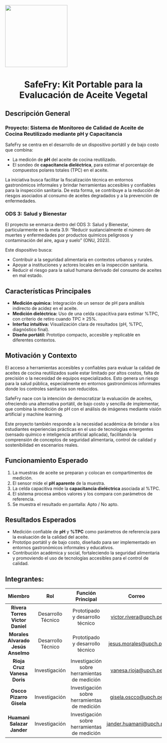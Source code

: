 <p align="left">
  <img src="https://github.com/user-attachments/assets/2cae9b13-d1de-4a5a-a827-643818c98091" width="200">
  <h1 align="center">SafeFry: Kit Portable para la Evalucación de Aceite Vegetal</h1>
</p>

## Descripción General
### Proyecto: Sistema de Monitoreo de Calidad de Aceite de Cocina Reutilizado mediante pH y Capacitancia

SafeFry se centra en el desarrollo de un dispositivo portátil y de bajo costo que combina:

- La medicón de **pH** del aceite de cocina reutilizado.
- El sondeo de **capacitancia dieléctrica**, para estimar el porcentaje de compuestos polares totales (TPC) en el aceite.

La iniciativa busca facilitar la fiscalización técnica en entornos gastronómicos informales y brindar herramientas accesibles y confiables para la inspección sanitaria. De esta forma, se contribuye a la reducción de riesgos asociados al consumo de aceites degradados y a la prevención de enfermedades.

### ODS 3: Salud y Bienestar

El proyecto se enmarca dentro del ODS 3: Salud y Bienestar, particularmente en la meta 3.9: “Reducir sustancialmente el número de muertes y enfermedades por productos químicos peligrosos y contaminación del aire, agua y suelo” (ONU, 2023).

Este dispositivo busca:
- Contribuir a la seguridad alimentaria en contextos urbanos y rurales.
- Apoyar a instituciones y actores locales en la inspección sanitaria.
- Reducir el riesgo para la salud humana derivado del consumo de aceites en mal estado.

## Características Principales

- **Medición química:** Integración de un sensor de pH para análisis indirecto de acidez en el aceite.
- **Medición dieléctrica:** Uso de una celda capacitiva para estimar %TPC, con criterio de retiro cuando TPC ≥ 25%.
- **Interfaz intuitiva:** Visualización clara de resultados (pH, %TPC, diagnóstico final).
- **Diseño portátil:** Prototipo compacto, accesible y replicable en diferentes contextos.

## Motivación y Contexto

El acceso a herramientas accesibles y confiables para evaluar la calidad de aceites de cocina reutilizados suele estar limitado por altos costos, falta de precisión o la necesidad de equipos especializados. Esto genera un riesgo para la salud pública, especialmente en entornos gastronómicos informales donde los controles sanitarios son reducidos. </p>
SafeFry nace con la intención de democratizar la evaluación de aceites, ofreciendo una alternativa portátil, de bajo costo y sencilla de implementar, que combina la medición de pH con el análisis de imágenes mediante visión artificial y machine learning. </p>
Este proyecto también responde a la necesidad académica de brindar a los estudiantes experiencias prácticas en el uso de tecnologías emergentes (sensado químico e inteligencia artificial aplicada), facilitando la comprensión de conceptos de seguridad alimentaria, control de calidad y sostenibilidad en escenarios reales.

## Funcionamiento Esperado

1. La muestras de aceite se preparan y colocan en compartimentos de medición.
2. El sensor mide el **pH aparente** de la muestra.
3. La celda capacitiva mide la **capacitancia dieléctrica** asociada al %TPC.
4. El sistema procesa ambos valores y los compara con parámetros de referencia.
5. Se muestra el resultado en pantalla: Apto / No apto.

## Resultados Esperados

- Medición confiable de **pH** y **%TPC** como parámetros de referencia para la evaluación de la calidad del aceite.
- Prototipo portátil y de bajo costo, diseñado para ser implementado en entornos gastronómicos informales y educativos.
- Contribución académica y social, fortaleciendo la seguridad alimentaria y promoviendo el uso de tecnologías accesibles para el control de calidad.

## Integrantes:

| Miembro | Rol | Función Principal | Correo |
| :------------: | :------------: | :------------: | :------------: |
| **Rivera Torres Victor Daniel** | Desarrollo Técnico | Prototipado y desarrollo técnico | victor.rivera@upch.pe |
| **Morales Alvarado Jesús Anselmo** | Desarrollo Técnico | Prototipado y desarrollo técnico | jesus.morales@upch.pe |
| **Rioja Cruz Vanesa Doris** | Investigación | Investigación sobre herramientas de medición | vanesa.rioja@upch.pe |
| **Oscco Pizarro Gisela** | Investigación | Investigación sobre herramientas de medición | gisela.oscco@upch.pe |
| **Huamani Salazar Jander** | Investigación | Investigación sobre herramientas de medición | jander.huamani@upch.pe |
